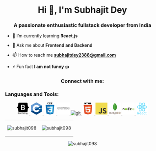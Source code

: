 <!-- [![MasterHead](https://i.pinimg.com/originals/e0/3e/db/e03edbe588d3866d539e5bbb35d9080c.jpg)] -->
<h1 align="center">Hi 👋, I'm Subhajit Dey</h1>
<h3 align="center">A passionate enthusiastic fullstack developer from India</h3>
<!-- <img align="right" width="400" src="https://wallpaperaccess.com/cool-code"> -->

<!-- <p align="left"> <img src="https://www.propatel.com/wp-content/uploads/2019/09/coding-and-testing-programming-of-software.jpg" alt="subhajit098" /> </p> -->

- 🌱 I’m currently learning **React.js**

- 💬 Ask me about **Frontend and Backend**

- 📫 How to reach me **subhajitdey2388@gmail.com**

- ⚡ Fun fact **I am not funny :p**

<h3 align="center">Connect with me:</h3>
<p align="left">
</p>

<h3 align="left">Languages and Tools:</h3>
<p align="center"> <a href="https://getbootstrap.com" target="_blank" rel="noreferrer"> <img src="https://raw.githubusercontent.com/devicons/devicon/master/icons/bootstrap/bootstrap-plain-wordmark.svg" alt="bootstrap" width="40" height="40"/> </a> <a href="https://www.w3schools.com/cpp/" target="_blank" rel="noreferrer"> <img src="https://raw.githubusercontent.com/devicons/devicon/master/icons/cplusplus/cplusplus-original.svg" alt="cplusplus" width="40" height="40"/> </a> <a href="https://www.w3schools.com/css/" target="_blank" rel="noreferrer"> <img src="https://raw.githubusercontent.com/devicons/devicon/master/icons/css3/css3-original-wordmark.svg" alt="css3" width="40" height="40"/> </a> <a href="https://expressjs.com" target="_blank" rel="noreferrer"> <img src="https://raw.githubusercontent.com/devicons/devicon/master/icons/express/express-original-wordmark.svg" alt="express" width="40" height="40"/> </a> <a href="https://git-scm.com/" target="_blank" rel="noreferrer"> <img src="https://www.vectorlogo.zone/logos/git-scm/git-scm-icon.svg" alt="git" width="40" height="40"/> </a> <a href="https://www.w3.org/html/" target="_blank" rel="noreferrer"> <img src="https://raw.githubusercontent.com/devicons/devicon/master/icons/html5/html5-original-wordmark.svg" alt="html5" width="40" height="40"/> </a> <a href="https://developer.mozilla.org/en-US/docs/Web/JavaScript" target="_blank" rel="noreferrer"> <img src="https://raw.githubusercontent.com/devicons/devicon/master/icons/javascript/javascript-original.svg" alt="javascript" width="40" height="40"/> </a> <a href="https://www.mongodb.com/" target="_blank" rel="noreferrer"> <img src="https://raw.githubusercontent.com/devicons/devicon/master/icons/mongodb/mongodb-original-wordmark.svg" alt="mongodb" width="40" height="40"/> </a> <a href="https://nodejs.org" target="_blank" rel="noreferrer"> <img src="https://raw.githubusercontent.com/devicons/devicon/master/icons/nodejs/nodejs-original-wordmark.svg" alt="nodejs" width="40" height="40"/> </a> <a href="https://reactjs.org/" target="_blank" rel="noreferrer"> <img src="https://raw.githubusercontent.com/devicons/devicon/master/icons/react/react-original-wordmark.svg" alt="react" width="40" height="40"/> </a> </p>


<table>
  <tr>
<td><div>
<img align="center" width="100%" src="https://github-readme-stats.vercel.app/api/top-langs?username=subhajit098&show_icons=true&locale=en&layout=compact" alt="subhajit098" />
  </div></td>
  
<td><div display="inline-block" align="right"><p>&nbsp;<img align="center" width="100%" src="https://github-readme-stats.vercel.app/api?username=subhajit098&show_icons=true&locale=en" alt="subhajit098" /></p></div></td>
  </tr>
</table>

<div align="center"><img align="center" src="https://github-readme-streak-stats.herokuapp.com/?user=subhajit098&" alt="subhajit098" /></div>
